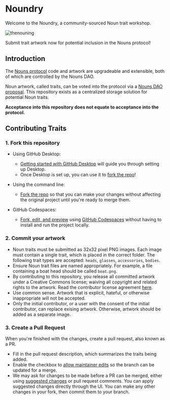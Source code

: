 # Noundry

Welcome to the Noundry, a community-sourced Noun trait workshop.

![thenouning](https://user-images.githubusercontent.com/85371573/153062899-2b3ce450-197c-4c45-8856-859553c72527.jpg)

Submit trait artwork now for potential inclusion in the Nouns protocol!

## Introduction

The [Nouns protocol](https://nouns.notion.site/Noun-Protocol-32e4f0bf74fe433e927e2ea35e52a507) code and artwork are upgradeable and extensible, both of which are controlled by the Nouns DAO.

Noun artwork, called traits, can be voted into the protocol via a [Nouns DAO proposal](https://nouns.notion.site/Submit-a-Proposal-to-the-DAO-0605e2437e184eae82dc07c30bcd2ed9). This repository exists as a centralized storage solution for potential Noun traits.

**Acceptance into this repository does not equate to acceptance into the protocol.**

## Contributing Traits

### 1. Fork this repository
- Using GitHub Desktop:
  - [Getting started with GitHub Desktop](https://docs.github.com/en/desktop/installing-and-configuring-github-desktop/getting-started-with-github-desktop) will guide you through setting up Desktop.
  - Once Desktop is set up, you can use it to [fork the repo](https://docs.github.com/en/desktop/contributing-and-collaborating-using-github-desktop/cloning-and-forking-repositories-from-github-desktop)!

- Using the command line:
  - [Fork the repo](https://docs.github.com/en/github/getting-started-with-github/fork-a-repo#fork-an-example-repository) so that you can make your changes without affecting the original project until you're ready to merge them.

- GitHub Codespaces:
  - [Fork, edit, and preview](https://docs.github.com/en/free-pro-team@latest/github/developing-online-with-codespaces/creating-a-codespace) using [GitHub Codespaces](https://github.com/features/codespaces) without having to install and run the project locally.

### 2. Commit your artwork
- Noun traits must be submitted as 32x32 pixel PNG images. Each image must contain a single trait, which is placed in the correct folder. The following trait types are accepted: `heads`, `glasses`, `accessories`, `bodies`.
- Ensure Noun trait files are named appropriately. For example, a file containing a boat head should be called `boat.png`.
- By contributing to this repository, you release all committed artwork under a Creative Commons license; waiving all copyright and related rights to the artwork. Read the contributor license agreement [here](./CLA.md).
- Use common sense. Artwork that is explicit, hateful, or otherwise inappropriate will not be accepted.
- Only the initial contributor, or a user with the consent of the initial contributor, can replace exising artwork. Otherwise, artwork should be added as a separate image.

### 3. Create a Pull Request
When you're finished with the changes, create a pull request, also known as a PR.

- Fill in the pull request description, which summarizes the traits being added.
- Enable the checkbox to [allow maintainer edits](https://docs.github.com/en/github/collaborating-with-issues-and-pull-requests/allowing-changes-to-a-pull-request-branch-created-from-a-fork) so the branch can be updated for a merge.
- We may ask for changes to be made before a PR can be merged, either using [suggested changes](https://docs.github.com/en/github/collaborating-with-issues-and-pull-requests/incorporating-feedback-in-your-pull-request) or pull request comments. You can apply suggested changes directly through the UI. You can make any other changes in your fork, then commit them to your branch.
